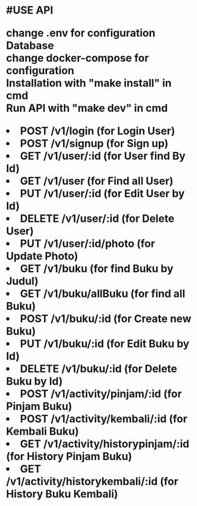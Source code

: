 <h1>#USE API

change .env for configuration Database
<br>
change docker-compose for configuration
<br>
Installation with "make install" in cmd
<br>
Run API with "make dev" in cmd
<br>
<li>POST /v1/login (for Login User)
<li>POST /v1/signup (for Sign up)
<li>GET /v1/user/:id (for User find By Id)
<li>GET /v1/user (for Find all User)
<li>PUT /v1/user/:id (for Edit User by Id)
<li>DELETE /v1/user/:id (for Delete User)
<li>PUT /v1/user/:id/photo (for Update Photo)
<li>GET /v1/buku (for find Buku by Judul)
<li>GET /v1/buku/allBuku (for find all Buku)
<li>POST /v1/buku/:id (for Create new Buku)
<li>PUT /v1/buku/:id (for Edit Buku by Id)
<li>DELETE /v1/buku/:id (for Delete Buku by Id)
<li>POST /v1/activity/pinjam/:id (for Pinjam Buku)
<li>POST /v1/activity/kembali/:id (for Kembali Buku)
<li>GET /v1/activity/historypinjam/:id (for History Pinjam Buku)
<li>GET /v1/activity/historykembali/:id (for History Buku Kembali)